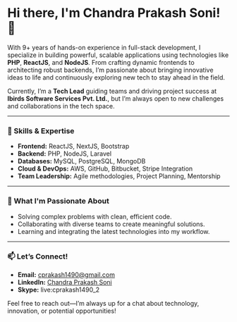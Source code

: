 # Hi there, I'm Chandra Prakash Soni! 👋

With 9+ years of hands-on experience in full-stack development, I specialize in building powerful, scalable applications using technologies like **PHP**, **ReactJS**, and **NodeJS**. From crafting dynamic frontends to architecting robust backends, I’m passionate about bringing innovative ideas to life and continuously exploring new tech to stay ahead in the field.

Currently, I’m a **Tech Lead** guiding teams and driving project success at **Ibirds Software Services Pvt. Ltd.**, but I’m always open to new challenges and collaborations in the tech space.

---

### 🚀 Skills & Expertise
- **Frontend:** ReactJS, NextJS, Bootstrap
- **Backend:** PHP, NodeJS, Laravel
- **Databases:** MySQL, PostgreSQL, MongoDB
- **Cloud & DevOps:** AWS, GitHub, Bitbucket, Stripe Integration
- **Team Leadership:** Agile methodologies, Project Planning, Mentorship

---

### 🎯 What I'm Passionate About
- Solving complex problems with clean, efficient code.
- Collaborating with diverse teams to create meaningful solutions.
- Learning and integrating the latest technologies into my workflow.
  
---

### 📫 Let’s Connect!
- **Email:** [cprakash1490@gmail.com](mailto:cprakash1490@gmail.com)
- **LinkedIn:** [Chandra Prakash Soni](https://www.linkedin.com/in/chandra-prakash-soni-ajm/)
- **Skype:** live:cprakash1490_2

Feel free to reach out—I’m always up for a chat about technology, innovation, or potential opportunities!
